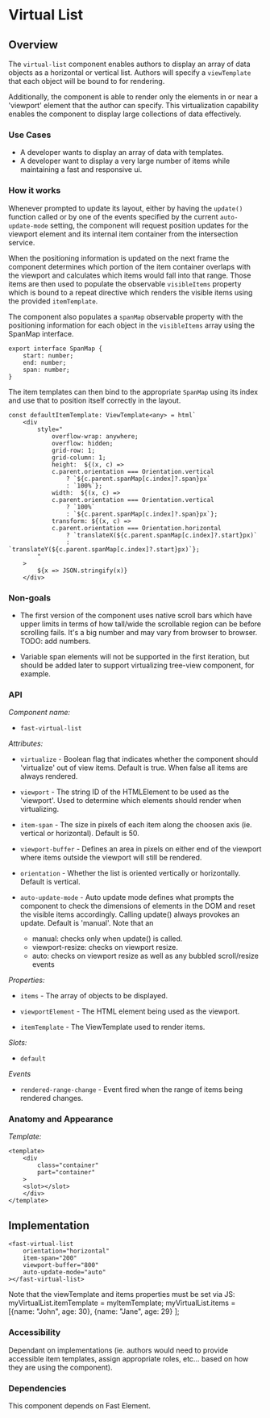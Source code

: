 # Virtual List

## Overview

The `virtual-list` component enables authors to display an array of data objects as a horizontal or vertical list.  Authors will specify a `viewTemplate` that each object will be bound to for rendering.  

Additionally, the component is able to render only the elements in or near a 'viewport' element that the author can specify.  This virtualization capability enables the component to display large collections of data effectively.  


### Use Cases

- A developer wants to display an array of data with templates.
- A developer want to display a very large number of items while maintaining a fast and responsive ui.

### How it works

Whenever prompted to update its layout, either by having the `update()` function called or by one of the events specified by the current `auto-update-mode` setting, the component will request position updates for the viewport element and its internal item container from the intersection service.

When the positioning information is updated on the next frame the component determines which portion of the item container overlaps with the viewport and calculates which items would fall into that range.  Those items are then used to populate the observable `visibleItems` property which is bound to a repeat directive which renders the visible items using the provided `itemTemplate`.  

The component also populates a `spanMap` observable property with the positioning information for each object in the `visibleItems` array using the SpanMap interface.    

```
export interface SpanMap {
    start: number;
    end: number;
    span: number;
}
```

The item templates can then bind to the appropriate `SpanMap` using its index and use that to position itself correctly in the layout.

```
const defaultItemTemplate: ViewTemplate<any> = html`
    <div
        style="
            overflow-wrap: anywhere;
            overflow: hidden;
            grid-row: 1;
            grid-column: 1;
            height:  ${(x, c) =>
            c.parent.orientation === Orientation.vertical
                ? `${c.parent.spanMap[c.index]?.span}px`
                : `100%`};
            width:  ${(x, c) =>
            c.parent.orientation === Orientation.vertical
                ? `100%`
                : `${c.parent.spanMap[c.index]?.span}px`};
            transform: ${(x, c) =>
            c.parent.orientation === Orientation.horizontal
                ? `translateX(${c.parent.spanMap[c.index]?.start}px)`
                : `translateY(${c.parent.spanMap[c.index]?.start}px)`};
        "
    >
        ${x => JSON.stringify(x)}
    </div>
```

### Non-goals

- The first version of the component uses native scroll bars which have upper limits in terms of how tall/wide the scrollable region can be before scrolling fails.  It's a big number and may vary from browser to browser.  TODO: add numbers.

- Variable span elements will not be supported in the first iteration, but should be added later to support virtualizing tree-view component, for example.

### API

_Component name:_

- `fast-virtual-list`

_Attributes:_

- `virtualize` - Boolean flag that indicates whether the component should 'virtualize' out of view items.  Default is true.  When false all items are always rendered.

- `viewport` - The string ID of the HTMLElement to be used as the 'viewport'. Used to determine which elements should render when virtualizing.

- `item-span` - The size in pixels of each item along the choosen axis (ie. vertical or horizontal).  Default is 50.

- `viewport-buffer` - Defines an area in pixels on either end of the viewport where items outside the viewport will still be rendered.

- `orientation` - Whether the list is oriented vertically or horizontally. Default is vertical.

- `auto-update-mode` - Auto update mode defines what prompts the component to check the dimensions of elements in the DOM and reset the visible items accordingly.  Calling update() always provokes an update.  Default is 'manual'.  Note that an 

    - manual: checks only when update() is called.
    - viewport-resize: checks on viewport resize.
    - auto: checks on viewport resize as well as any bubbled scroll/resize events 


_Properties:_

-  `items` -  The array of objects to be displayed.

-  `viewportElement` -  The HTML element being used as the viewport.

-  `itemTemplate` -  The ViewTemplate used to render items.

_Slots:_

-   `default`

_Events_

-   `rendered-range-change` - Event fired when the range of items being rendered changes.


### Anatomy and Appearance

_Template:_

```
<template>
    <div
        class="container"
        part="container"
    >
    <slot></slot>
    </div>
</template>
```

## Implementation

```
<fast-virtual-list
    orientation="horizontal"
    item-span="200"
    viewport-buffer="800"
    auto-update-mode="auto"
></fast-virtual-list>

```

Note that the viewTemplate and items properties must be set via JS:
        myVirtualList.itemTemplate = myItemTemplate;
        myVirtualList.items = [{name: "John", age: 30}, {name: "Jane", age: 29} ];

### Accessibility

Dependant on implementations (ie. authors would need to provide accessible item templates, assign appropriate roles, etc... based on how they are using the component).  

### Dependencies

This component depends on Fast Element.
